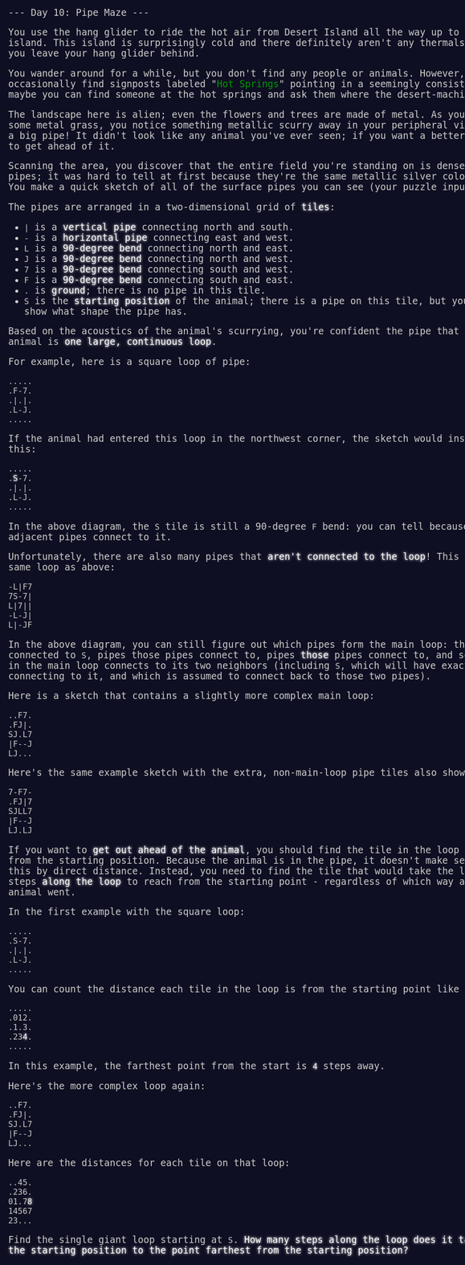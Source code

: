 --- Day 10: Pipe Maze ---

You use the hang glider to ride the hot air from Desert Island all the way up to the floating metal island. This island is surprisingly cold and there definitely aren't any thermals to glide on, so you leave your hang glider behind.

You wander around for a while, but you don't find any people or animals. However, you do occasionally find signposts labeled "[Hot Springs](https://en.wikipedia.org/wiki/Hot_spring)" pointing in a seemingly consistent direction; maybe you can find someone at the hot springs and ask them where the desert-machine parts are made.

The landscape here is alien; even the flowers and trees are made of metal. As you stop to admire some metal grass, you notice something metallic scurry away in your peripheral vision and jump into a big pipe! It didn't look like any animal you've ever seen; if you want a better look, you'll need to get ahead of it.

Scanning the area, you discover that the entire field you're standing on is <span title="Manufactured by Hamilton and Hilbert Pipe Company">densely packed with pipes</span>; it was hard to tell at first because they're the same metallic silver color as the "ground". You make a quick sketch of all of the surface pipes you can see (your puzzle input).

The pipes are arranged in a two-dimensional grid of <em>tiles</em>:

- <code>|</code> is a <em>vertical pipe</em> connecting north and south.
- <code>-</code> is a <em>horizontal pipe</em> connecting east and west.
- <code>L</code> is a <em>90-degree bend</em> connecting north and east.
- <code>J</code> is a <em>90-degree bend</em> connecting north and west.
- <code>7</code> is a <em>90-degree bend</em> connecting south and west.
- <code>F</code> is a <em>90-degree bend</em> connecting south and east.
- <code>.</code> is <em>ground</em>; there is no pipe in this tile.
- <code>S</code> is the <em>starting position</em> of the animal; there is a pipe on this tile, but your sketch doesn't show what shape the pipe has.

Based on the acoustics of the animal's scurrying, you're confident the pipe that contains the animal is <em>one large, continuous loop</em>.

For example, here is a square loop of pipe:

<pre><code>.....
.F-7.
.|.|.
.L-J.
.....
</code></pre>

If the animal had entered this loop in the northwest corner, the sketch would instead look like this:

<pre><code>.....
.<em>S</em>-7.
.|.|.
.L-J.
.....
</code></pre>

In the above diagram, the <code>S</code> tile is still a 90-degree <code>F</code> bend: you can tell because of how the adjacent pipes connect to it.

Unfortunately, there are also many pipes that <em>aren't connected to the loop</em>! This sketch shows the same loop as above:

<pre><code>-L|F7
7S-7|
L|7||
-L-J|
L|-JF
</code></pre>

In the above diagram, you can still figure out which pipes form the main loop: they're the ones connected to <code>S</code>, pipes those pipes connect to, pipes <em>those</em> pipes connect to, and so on. Every pipe in the main loop connects to its two neighbors (including <code>S</code>, which will have exactly two pipes connecting to it, and which is assumed to connect back to those two pipes).

Here is a sketch that contains a slightly more complex main loop:

<pre><code>..F7.
.FJ|.
SJ.L7
|F--J
LJ...
</code></pre>

Here's the same example sketch with the extra, non-main-loop pipe tiles also shown:

<pre><code>7-F7-
.FJ|7
SJLL7
|F--J
LJ.LJ
</code></pre>

If you want to <em>get out ahead of the animal</em>, you should find the tile in the loop that is <em>farthest</em> from the starting position. Because the animal is in the pipe, it doesn't make sense to measure this by direct distance. Instead, you need to find the tile that would take the longest number of steps <em>along the loop</em> to reach from the starting point - regardless of which way around the loop the animal went.

In the first example with the square loop:

<pre><code>.....
.S-7.
.|.|.
.L-J.
.....
</code></pre>

You can count the distance each tile in the loop is from the starting point like this:

<pre><code>.....
.012.
.1.3.
.23<em>4</em>.
.....
</code></pre>

In this example, the farthest point from the start is <code><em>4</em></code> steps away.

Here's the more complex loop again:

<pre><code>..F7.
.FJ|.
SJ.L7
|F--J
LJ...
</code></pre>

Here are the distances for each tile on that loop:

<pre><code>..45.
.236.
01.7<em>8</em>
14567
23...
</code></pre>

Find the single giant loop starting at <code>S</code>. <em>How many steps along the loop does it take to get from the starting position to the point farthest from the starting position?</em>

<style>
body{
background: #0f0f23;
color: #cccccc;
font-family: "Source Code Pro", monospace;
font-weight: 300;
font-size: 14pt;
min-width: 60em;
}
.star, .day-success {
color: #ffff66;
font-style: normal;
text-shadow: 0 0 5px #ffff66;
}
em {
color: #ffffff;
font-style: normal;
text-shadow: 0 0 5px #ffffff;
}
a {
text-decoration: none;
color: #009900;
}
</style>